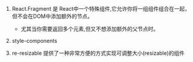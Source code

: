 1. React.Fragment 是 React中一个特殊组件,它允许你将一组组件组合在一起，但不会在DOM中添加额外的节点。
    - 尤其当你需要返回多个元素,但又不想添加额外的父节点时。




2. style-components
3. re-resizable 提供了一种非常方便的方式实现可调整大小(resizable)的组件


